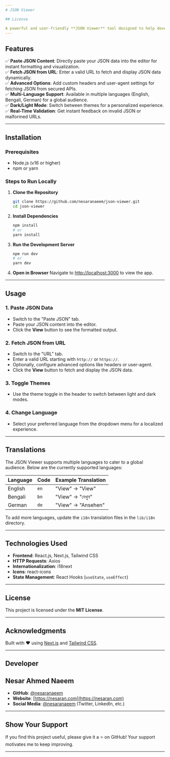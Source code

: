 ```yaml
---
# JSON Viewer

## License

A powerful and user-friendly **JSON Viewer** tool designed to help developers visualize, debug, and analyze JSON data effortlessly. Paste your JSON content or fetch it from a URL, and the tool will format and display it in a clean, interactive interface.
---
```


## Features

✅ **Paste JSON Content**: Directly paste your JSON data into the editor for instant formatting and visualization.  
✅ **Fetch JSON from URL**: Enter a valid URL to fetch and display JSON data dynamically.  
✅ **Advanced Options**: Add custom headers and user-agent settings for fetching JSON from secured APIs.  
✅ **Multi-Language Support**: Available in multiple languages (English, Bengali, German) for a global audience.  
✅ **Dark/Light Mode**: Switch between themes for a personalized experience.  
✅ **Real-Time Validation**: Get instant feedback on invalid JSON or malformed URLs.

---

## Installation

### Prerequisites

- Node.js (v16 or higher)
- npm or yarn

### Steps to Run Locally

1. **Clone the Repository**

   ```bash
   git clone https://github.com/nesaranaeem/json-viewer.git
   cd json-viewer
   ```

2. **Install Dependencies**

   ```bash
   npm install
   # or
   yarn install
   ```

3. **Run the Development Server**

   ```bash
   npm run dev
   # or
   yarn dev
   ```

4. **Open in Browser**
   Navigate to [http://localhost:3000](http://localhost:3000) to view the app.

---

## Usage

### 1. Paste JSON Data

- Switch to the "Paste JSON" tab.
- Paste your JSON content into the editor.
- Click the **View** button to see the formatted output.

### 2. Fetch JSON from URL

- Switch to the "URL" tab.
- Enter a valid URL starting with `http://` or `https://`.
- Optionally, configure advanced options like headers or user-agent.
- Click the **View** button to fetch and display the JSON data.

### 3. Toggle Themes

- Use the theme toggle in the header to switch between light and dark modes.

### 4. Change Language

- Select your preferred language from the dropdown menu for a localized experience.

---

## Translations

The JSON Viewer supports multiple languages to cater to a global audience. Below are the currently supported languages:

| Language | Code | Example Translation |
| -------- | ---- | ------------------- |
| English  | `en` | "View" → "View"     |
| Bengali  | `bn` | "View" → "দেখুন"    |
| German   | `de` | "View" → "Ansehen"  |

To add more languages, update the `i18n` translation files in the `lib/i18n` directory.

---

## Technologies Used

- **Frontend**: React.js, Next.js, Tailwind CSS
- **HTTP Requests**: Axios
- **Internationalization**: i18next
- **Icons**: react-icons
- **State Management**: React Hooks (`useState`, `useEffect`)

---

## License

This project is licensed under the **MIT License**.

---

## Acknowledgments

Built with ❤️ using [Next.js](https://nextjs.org/) and [Tailwind CSS](https://tailwindcss.com/).

---

## Developer

## Nesar Ahmed Naeem

- **GitHub**: [@nesaranaeem](https://github.com/nesaranaeem)
- **Website**: [https://nesaran.com](https://nesaran.com)
- **Social Media**: [@nesaranaeem](https://twitter.com/nesaranaeem) (Twitter, LinkedIn, etc.)

---

## Show Your Support

If you find this project useful, please give it a ⭐️ on GitHub! Your support motivates me to keep improving.

---
